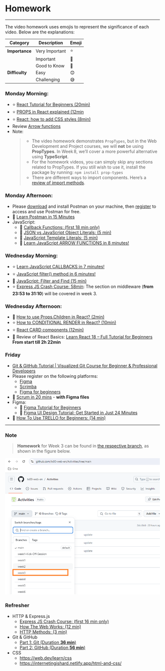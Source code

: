 # Homework
-----

The video homework uses emojis to represent the significance of each video. Below are the explanations:

| **Category**  | **Description**       | **Emoji** |
|---------------|-----------------------|-----------|
| **Importance**| Very Important        | :star:        |
|               | Important             | :bell:        |
|               | Good to Know          | :blue_book:        |
| **Difficulty**| Easy                  | :blush:        |
|               | Challenging           | :sweat_smile:        |

### Monday Morning:

- :star: [React Tutorial for Beginners (20min)](https://www.youtube.com/watch?v=hn80mWvP-9g)
- :star: [PROPS in React explained (12min](https://youtu.be/uvEAvxWvwOs?si=PBoBuzE1HTya-zmu)
- :star: [React: how to add CSS styles (8min)](https://youtu.be/r3SMd0YTSZs?si=9QExkyNxhe9FDRNu)
- Review [Arrow functions](https://youtu.be/fRRRkognpOs?si=8dmlvfquytBVCRNj) 
- Note:
  > - The video homework demonstrates `PropTypes`, but in the Web Development and Project courses, we will **not** be using **PropTypes**. In Week 8, we’ll cover a more powerful alternative using **TypeScript**.  
  > - For the homework videos, you can simply skip any sections related to PropTypes. If you still wish to use it, install the package by running:  `npm install prop-types`
  > - There are different ways to import components. Here’s a [review of import methods](./material/import.md).

### Monday Afternoon: 

- Please [download](https://www.postman.com/downloads/) and install Postman on your machine, then [register](https://www.postman.com/) to access and use Postman for free.
- :bell: [Learn Postman in 15 Minutes]
- JavaScript:
  - :blue_book: [Callback Functions: (first 18 min only)]
  - :bell: [JSON vs JavaScript Object Literals: (5 min)]
  - :bell: [JavaScript Template Literals: (5 min)]
  - :bell: [Learn JavaScript ARROW FUNCTIONS in 8 minutes!](https://www.youtube.com/watch?v=fRRRkognpOs)
 
### Wednesday Morning:

- :star: [Learn JavaScript CALLBACKS in 7 minutes!](https://www.youtube.com/watch?v=i2SPq-nb3NQ)
- :star: [JavaScript filter() method in 6 minutes!](https://youtu.be/VvSEKHKFvpQ?si=zaVlb_PZKYOEquG2)
- :blue_book: [JavaScript: Filter and Find (15 min)](https://youtu.be/KeYxsev737s)
- :star: [Express JS Crash Course: 58min](https://youtu.be/L72fhGm1tfE): The section on middleware (**from 23:53 to 31:10**) will be covered in week 3.

### Wednesday Afternoon:

- :bell: [How to use Props.Children in React? (2min)](https://www.youtube.com/watch?v=JpM9hiQTlAk)
- :star: [How to CONDITIONAL RENDER in React? (10min)](https://youtu.be/XvURBpFxdGw)
- :star: [React CARD components (12min)](https://youtu.be/yYiwxYqQ9vg?si=sq50RKwzhf75eZ6f)
- :blue_book: Review of React Basics: [Learn React 18 – Full Tutorial for Beginners] **From start till 2h 22min**

### Friday

- [Git & GitHub Tutorial | Visualized Git Course for Beginner & Professional Developers](https://www.youtube.com/watch?v=S7XpTAnSDL4)
- Please register on the following platforms:
  - [Figma]
  - [Scrimba]
  - [Figma for beginners](https://www.youtube.com/playlist?list=PLKId0A0XCIbUYx3c_NYn13W9Z_kkIiA2m)
- :blue_book: [Scrum in 20 mins] - **with Figma files**
- Figma:
  - :blue_book: [Figma Tutorial for Beginners](https://www.youtube.com/watch?v=ezldKx-jPag)
  - :blue_book: [Figma UI Design Tutorial: Get Started in Just 24 Minutes]
- :blue_book: [How To Use TRELLO for Beginners: (14 min)]

<!-- 
JavaScript tutorial for beginners 🌐 
https://www.youtube.com/playlist?list=PLZPZq0r_RZOO1zkgO4bIdfuLpizCeHYKv
-->

----
### Note

> **Homework** for Week 3 can be found in [the respective branch](https://github.com/tx00-web-en/Learning-Material-And-Tasks/tree/week3), as shown in the figure below.

![](./img/branch3.png)


### Refresher

- HTTP & Express.js
  - [Express JS Crash Course: (first 16 min only)]
  - [How The Web Works: (12 min)]
  - [HTTP Methods: (3 min)] 
- Git & GitHub
  - [Part 1: Git (Duration **36 min**)](https://www.youtube.com/watch?v=hrTQipWp6co)
  - [Part 2: GitHub (Duration **56 min**)](https://www.youtube.com/watch?v=1ibmWyt8hfw)
- CSS
  - https://web.dev/learn/css
  - https://internetingishard.netlify.app/html-and-css/



<!-- Links -->
[Scrimba]:https://scrimba.com/
[Figma]:https://www.figma.com/
[GitHub]:https://github.com/
[Modern JavaScript Tutorial]:https://www.youtube.com/playlist?list=PL4cUxeGkcC9haFPT7J25Q9GRB_ZkFrQAc
[Modern JavaScript From The Beginning (12 Hours)]:https://youtu.be/BI1o2H9z9fo
[Git & GitHub Tutorial for Beginners]:https://www.youtube.com/playlist?list=PL4cUxeGkcC9goXbgTDQ0n_4TBzOO0ocPR
[Introduction to Scrum - 7 Minutes]:https://youtu.be/9TycLR0TqFA
[Scrum in 20 mins]:https://youtu.be/SWDhGSZNF9M
[Figma UI Design Tutorial: Get Started in Just 24 Minutes]:https://youtu.be/FTFaQWZBqQ8
[Callback Functions: (first 18 min only)]:https://youtu.be/QSqc6MMS6Fk
[How The Web Works: (12 min)]:https://youtu.be/hJHvdBlSxug
[HTTP Methods: (3 min)]:https://youtu.be/tkfVQK6UxDI
[JSON vs JavaScript Object Literals: (5 min)]:https://youtu.be/912_cPllMyg
[JavaScript Template Literals: (5 min)]:https://youtu.be/NgF9-pdTDGs
[Express JS Crash Course: (first 16 min only)]:https://youtu.be/L72fhGm1tfE
[How To Use TRELLO for Beginners: (14 min)]:https://youtu.be/6drUzoeHZkg
[How To Use Postman (8min)]:https://youtu.be/wmz1sGZp814
[Learn Postman in 15 Minutes]:https://www.youtube.com/watch?v=ypKHnRmPOUk
[Learn React 18 – Full Tutorial for Beginners]:https://youtu.be/Flbw5BX_AX0?si=Pch8zLMRoSJwQzTQ

